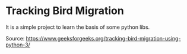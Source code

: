 # Tracking Bird Migration
It is a simple project to learn the basis of some python libs.

Source: https://www.geeksforgeeks.org/tracking-bird-migration-using-python-3/
